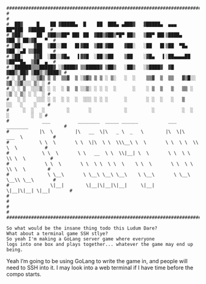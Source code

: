     ######################################################################################
    #                                                                                    #
    #  ██▓     █    ██ ▓█████▄  █    ██  ███▄ ▄███▓   ▓█████▄  ▄▄▄       ██▀███  ▓█████  #
    # ▓██▒     ██  ▓██▒▒██▀ ██▌ ██  ▓██▒▓██▒▀█▀ ██▒   ▒██▀ ██▌▒████▄    ▓██ ▒ ██▒▓█   ▀  #
    # ▒██░    ▓██  ▒██░░██   █▌▓██  ▒██░▓██    ▓██░   ░██   █▌▒██  ▀█▄  ▓██ ░▄█ ▒▒███    #
    # ▒██░    ▓▓█  ░██░░▓█▄   ▌▓▓█  ░██░▒██    ▒██    ░▓█▄   ▌░██▄▄▄▄██ ▒██▀▀█▄  ▒▓█  ▄  #
    # ░██████▒▒▒█████▓ ░▒████▓ ▒▒█████▓ ▒██▒   ░██▒   ░▒████▓  ▓█   ▓██▒░██▓ ▒██▒░▒████▒ #
    # ░ ▒░▓  ░░▒▓▒ ▒ ▒  ▒▒▓  ▒ ░▒▓▒ ▒ ▒ ░ ▒░   ░  ░    ▒▒▓  ▒  ▒▒   ▓▒█░░ ▒▓ ░▒▓░░░ ▒░ ░ #
    # ░ ░ ▒  ░░░▒░ ░ ░  ░ ▒  ▒ ░░▒░ ░ ░ ░  ░      ░    ░ ▒  ▒   ▒   ▒▒ ░  ░▒ ░ ▒░ ░ ░  ░ #
    #   ░ ░    ░░░ ░ ░  ░ ░  ░  ░░░ ░ ░ ░      ░       ░ ░  ░   ░   ▒     ░░   ░    ░    #
    #     ░  ░   ░        ░       ░            ░         ░          ░  ░   ░        ░  ░ #
    #            ___          ________  _____ ______           ___  ________             #
    #           |\  \        |\   __  \|\   _ \  _   \        |\  \|\   ___  \           #
    #           \ \  \       \ \  \|\  \ \  \\\__\ \  \       \ \  \ \  \\ \  \          #
    #            \ \  \       \ \   __  \ \  \\|__| \  \       \ \  \ \  \\ \  \         #
    #             \ \  \       \ \  \ \  \ \  \    \ \  \       \ \  \ \  \\ \  \        #
    #              \ \__\       \ \__\ \__\ \__\    \ \__\       \ \__\ \__\\ \__\       #
    #               \|__|        \|__|\|__|\|__|     \|__|        \|__|\|__| \|__|       #
    #                                                                                    #
    #                                                                                    #
    ######################################################################################

    So what would be the insane thing todo this Ludum Dare?
    What about a terminal game SSH stlye?
    So yeah I'm making a GoLang server game where everyone
    logs into one box and plays together... whatever the game may end up being.


Yeah I’m going to be using GoLang to write the game in, and people will need to SSH into it.
I may look into a web terminal if I have time before the compo starts.
